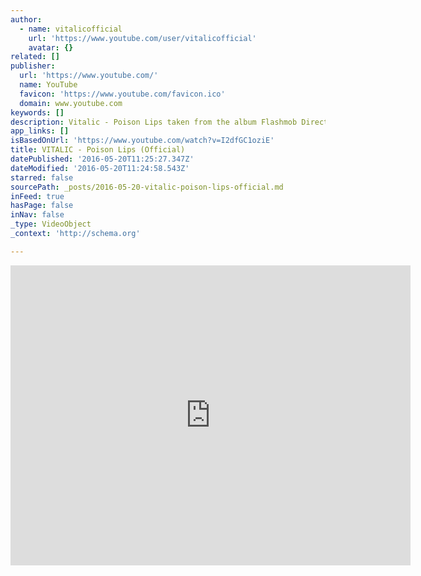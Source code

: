 ```yaml
---
author:
  - name: vitalicofficial
    url: 'https://www.youtube.com/user/vitalicofficial'
    avatar: {}
related: []
publisher:
  url: 'https://www.youtube.com/'
  name: YouTube
  favicon: 'https://www.youtube.com/favicon.ico'
  domain: www.youtube.com
keywords: []
description: Vitalic - Poison Lips taken from the album Flashmob Directed by Julien Levy. (c) 2009
app_links: []
isBasedOnUrl: 'https://www.youtube.com/watch?v=I2dfGC1oziE'
title: VITALIC - Poison Lips (Official)
datePublished: '2016-05-20T11:25:27.347Z'
dateModified: '2016-05-20T11:24:58.543Z'
starred: false
sourcePath: _posts/2016-05-20-vitalic-poison-lips-official.md
inFeed: true
hasPage: false
inNav: false
_type: VideoObject
_context: 'http://schema.org'

---
```

<iframe src="https://cdn.embedly.com/widgets/media.html?src=https%3A%2F%2Fwww.youtube.com%2Fembed%2FI2dfGC1oziE%3Ffeature%3Doembed&amp;url=http%3A%2F%2Fwww.youtube.com%2Fwatch%3Fv%3DI2dfGC1oziE&amp;image=https%3A%2F%2Fi.ytimg.com%2Fvi%2FI2dfGC1oziE%2Fhqdefault.jpg&amp;key=b7d04c9b404c499eba89ee7072e1c4f7&amp;type=text%2Fhtml&amp;schema=youtube" width="640" height="480" scrolling="no" frameborder="0" allowfullscreen="" style=""></iframe>
